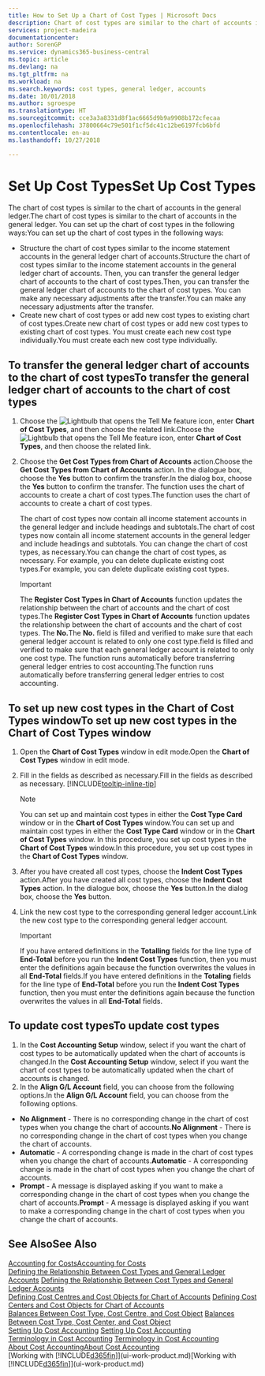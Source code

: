 ```yaml
---
title: How to Set Up a Chart of Cost Types | Microsoft Docs
description: Chart of cost types are similar to the chart of accounts in the general ledger.
services: project-madeira
documentationcenter: 
author: SorenGP
ms.service: dynamics365-business-central
ms.topic: article
ms.devlang: na
ms.tgt_pltfrm: na
ms.workload: na
ms.search.keywords: cost types, general ledger, accounts
ms.date: 10/01/2018
ms.author: sgroespe
ms.translationtype: HT
ms.sourcegitcommit: cce3a3a8331d8f1ac6665d9b9a9908b172cfecaa
ms.openlocfilehash: 37800664c79e501f1cf5dc41c12be6197fcb6bfd
ms.contentlocale: en-au
ms.lasthandoff: 10/27/2018

---
```

# <a name="set-up-cost-types"></a><span data-ttu-id="2460c-103">Set Up Cost Types</span><span class="sxs-lookup"><span data-stu-id="2460c-103">Set Up Cost Types</span></span>
<span data-ttu-id="2460c-104">The chart of cost types is similar to the chart of accounts in the general ledger.</span><span class="sxs-lookup"><span data-stu-id="2460c-104">The chart of cost types is similar to the chart of accounts in the general ledger.</span></span> <span data-ttu-id="2460c-105">You can set up the chart of cost types in the following ways:</span><span class="sxs-lookup"><span data-stu-id="2460c-105">You can set up the chart of cost types in the following ways:</span></span>  

-   <span data-ttu-id="2460c-106">Structure the chart of cost types similar to the income statement accounts in the general ledger chart of accounts.</span><span class="sxs-lookup"><span data-stu-id="2460c-106">Structure the chart of cost types similar to the income statement accounts in the general ledger chart of accounts.</span></span> <span data-ttu-id="2460c-107">Then, you can transfer the general ledger chart of accounts to the chart of cost types.</span><span class="sxs-lookup"><span data-stu-id="2460c-107">Then, you can transfer the general ledger chart of accounts to the chart of cost types.</span></span> <span data-ttu-id="2460c-108">You can make any necessary adjustments after the transfer.</span><span class="sxs-lookup"><span data-stu-id="2460c-108">You can make any necessary adjustments after the transfer.</span></span>  
-   <span data-ttu-id="2460c-109">Create new chart of cost types or add new cost types to existing chart of cost types.</span><span class="sxs-lookup"><span data-stu-id="2460c-109">Create new chart of cost types or add new cost types to existing chart of cost types.</span></span> <span data-ttu-id="2460c-110">You must create each new cost type individually.</span><span class="sxs-lookup"><span data-stu-id="2460c-110">You must create each new cost type individually.</span></span>  

## <a name="to-transfer-the-general-ledger-chart-of-accounts-to-the-chart-of-cost-types"></a><span data-ttu-id="2460c-111">To transfer the general ledger chart of accounts to the chart of cost types</span><span class="sxs-lookup"><span data-stu-id="2460c-111">To transfer the general ledger chart of accounts to the chart of cost types</span></span>  
1.  <span data-ttu-id="2460c-112">Choose the ![Lightbulb that opens the Tell Me feature](media/ui-search/search_small.png "Tell me what you want to do") icon, enter **Chart of Cost Types**, and then choose the related link.</span><span class="sxs-lookup"><span data-stu-id="2460c-112">Choose the ![Lightbulb that opens the Tell Me feature](media/ui-search/search_small.png "Tell me what you want to do") icon, enter **Chart of Cost Types**, and then choose the related link.</span></span>  
2.  <span data-ttu-id="2460c-113">Choose the **Get Cost Types from Chart of Accounts** action.</span><span class="sxs-lookup"><span data-stu-id="2460c-113">Choose the **Get Cost Types from Chart of Accounts** action.</span></span> <span data-ttu-id="2460c-114">In the dialogue box, choose the **Yes** button to confirm the transfer.</span><span class="sxs-lookup"><span data-stu-id="2460c-114">In the dialog box, choose the **Yes** button to confirm the transfer.</span></span> <span data-ttu-id="2460c-115">The function uses the chart of accounts to create a chart of cost types.</span><span class="sxs-lookup"><span data-stu-id="2460c-115">The function uses the chart of accounts to create a chart of cost types.</span></span>  

    <span data-ttu-id="2460c-116">The chart of cost types now contain all income statement accounts in the general ledger and include headings and subtotals.</span><span class="sxs-lookup"><span data-stu-id="2460c-116">The chart of cost types now contain all income statement accounts in the general ledger and include headings and subtotals.</span></span> <span data-ttu-id="2460c-117">You can change the chart of cost types, as necessary.</span><span class="sxs-lookup"><span data-stu-id="2460c-117">You can change the chart of cost types, as necessary.</span></span> <span data-ttu-id="2460c-118">For example, you can delete duplicate existing cost types.</span><span class="sxs-lookup"><span data-stu-id="2460c-118">For example, you can delete duplicate existing cost types.</span></span>  

    > [!IMPORTANT]  
    >  <span data-ttu-id="2460c-119">The **Register Cost Types in Chart of Accounts** function updates the relationship between the chart of accounts and the chart of cost types.</span><span class="sxs-lookup"><span data-stu-id="2460c-119">The **Register Cost Types in Chart of Accounts** function updates the relationship between the chart of accounts and the chart of cost types.</span></span> <span data-ttu-id="2460c-120">The **No.**</span><span class="sxs-lookup"><span data-stu-id="2460c-120">The **No.**</span></span> <span data-ttu-id="2460c-121">field is filled and verified to make sure that each general ledger account is related to only one cost type.</span><span class="sxs-lookup"><span data-stu-id="2460c-121">field is filled and verified to make sure that each general ledger account is related to only one cost type.</span></span> <span data-ttu-id="2460c-122">The function runs automatically before transferring general ledger entries to cost accounting.</span><span class="sxs-lookup"><span data-stu-id="2460c-122">The function runs automatically before transferring general ledger entries to cost accounting.</span></span>  

## <a name="to-set-up-new-cost-types-in-the-chart-of-cost-types-window"></a><span data-ttu-id="2460c-123">To set up new cost types in the Chart of Cost Types window</span><span class="sxs-lookup"><span data-stu-id="2460c-123">To set up new cost types in the Chart of Cost Types window</span></span>  
1.  <span data-ttu-id="2460c-124">Open the **Chart of Cost Types** window in edit mode.</span><span class="sxs-lookup"><span data-stu-id="2460c-124">Open the **Chart of Cost Types** window in edit mode.</span></span>  
2.  <span data-ttu-id="2460c-125">Fill in the fields as described as necessary.</span><span class="sxs-lookup"><span data-stu-id="2460c-125">Fill in the fields as described as necessary.</span></span> [!INCLUDE[tooltip-inline-tip](includes/tooltip-inline-tip_md.md)]

    > [!NOTE]  
    >  <span data-ttu-id="2460c-126">You can set up and maintain cost types in either the **Cost Type Card** window or in the **Chart of Cost Types** window.</span><span class="sxs-lookup"><span data-stu-id="2460c-126">You can set up and maintain cost types in either the **Cost Type Card** window or in the **Chart of Cost Types** window.</span></span> <span data-ttu-id="2460c-127">In this procedure, you set up cost types in the **Chart of Cost Types** window.</span><span class="sxs-lookup"><span data-stu-id="2460c-127">In this procedure, you set up cost types in the **Chart of Cost Types** window.</span></span>

3.  <span data-ttu-id="2460c-128">After you have created all cost types, choose the **Indent Cost Types** action.</span><span class="sxs-lookup"><span data-stu-id="2460c-128">After you have created all cost types, choose the **Indent Cost Types** action.</span></span> <span data-ttu-id="2460c-129">In the dialogue box, choose the **Yes** button.</span><span class="sxs-lookup"><span data-stu-id="2460c-129">In the dialog box, choose the **Yes** button.</span></span>  
4.  <span data-ttu-id="2460c-130">Link the new cost type to the corresponding general ledger account.</span><span class="sxs-lookup"><span data-stu-id="2460c-130">Link the new cost type to the corresponding general ledger account.</span></span>  

    > [!IMPORTANT]  
    >  <span data-ttu-id="2460c-131">If you have entered definitions in the **Totalling** fields for the line type of **End-Total** before you run the **Indent Cost Types** function, then you must enter the definitions again because the function overwrites the values in all **End-Total** fields.</span><span class="sxs-lookup"><span data-stu-id="2460c-131">If you have entered definitions in the **Totaling** fields for the line type of **End-Total** before you run the **Indent Cost Types** function, then you must enter the definitions again because the function overwrites the values in all **End-Total** fields.</span></span>  

## <a name="to-update-cost-types"></a><span data-ttu-id="2460c-132">To update cost types</span><span class="sxs-lookup"><span data-stu-id="2460c-132">To update cost types</span></span>  
1.  <span data-ttu-id="2460c-133">In the **Cost Accounting Setup** window, select if you want the chart of cost types to be automatically updated when the chart of accounts is changed.</span><span class="sxs-lookup"><span data-stu-id="2460c-133">In the **Cost Accounting Setup** window, select if you want the chart of cost types to be automatically updated when the chart of accounts is changed.</span></span>  
2.  <span data-ttu-id="2460c-134">In the **Align G/L Account** field, you can choose from the following options.</span><span class="sxs-lookup"><span data-stu-id="2460c-134">In the **Align G/L Account** field, you can choose from the following options.</span></span>  

- <span data-ttu-id="2460c-135">**No Alignment** - There is no corresponding change in the chart of cost types when you change the chart of accounts.</span><span class="sxs-lookup"><span data-stu-id="2460c-135">**No Alignment** - There is no corresponding change in the chart of cost types when you change the chart of accounts.</span></span>  
- <span data-ttu-id="2460c-136">**Automatic** - A corresponding change is made in the chart of cost types when you change the chart of accounts.</span><span class="sxs-lookup"><span data-stu-id="2460c-136">**Automatic** - A corresponding change is made in the chart of cost types when you change the chart of accounts.</span></span>  
- <span data-ttu-id="2460c-137">**Prompt** - A message is displayed asking if you want to make a corresponding change in the chart of cost types when you change the chart of accounts.</span><span class="sxs-lookup"><span data-stu-id="2460c-137">**Prompt** - A message is displayed asking if you want to make a corresponding change in the chart of cost types when you change the chart of accounts.</span></span>  

## <a name="see-also"></a><span data-ttu-id="2460c-138">See Also</span><span class="sxs-lookup"><span data-stu-id="2460c-138">See Also</span></span>  
[<span data-ttu-id="2460c-139">Accounting for Costs</span><span class="sxs-lookup"><span data-stu-id="2460c-139">Accounting for Costs</span></span>](finance-manage-cost-accounting.md)  
<span data-ttu-id="2460c-140">[Defining the Relationship Between Cost Types and General Ledger Accounts](finance-defining-the-relationship-between-cost-types-and-general-ledger-accounts.md) </span><span class="sxs-lookup"><span data-stu-id="2460c-140">[Defining the Relationship Between Cost Types and General Ledger Accounts](finance-defining-the-relationship-between-cost-types-and-general-ledger-accounts.md) </span></span>  
<span data-ttu-id="2460c-141">[Defining Cost Centres and Cost Objects for Chart of Accounts](finance-defining-cost-centers-and-cost-objects-for-chart-of-accounts.md) </span><span class="sxs-lookup"><span data-stu-id="2460c-141">[Defining Cost Centers and Cost Objects for Chart of Accounts](finance-defining-cost-centers-and-cost-objects-for-chart-of-accounts.md) </span></span>  
<span data-ttu-id="2460c-142">[Balances Between Cost Type, Cost Centre, and Cost Object](finance-balances-between-cost-type-cost-center-and-cost-object.md) </span><span class="sxs-lookup"><span data-stu-id="2460c-142">[Balances Between Cost Type, Cost Center, and Cost Object](finance-balances-between-cost-type-cost-center-and-cost-object.md) </span></span>  
<span data-ttu-id="2460c-143">[Setting Up Cost Accounting](finance-set-up-cost-accounting.md) </span><span class="sxs-lookup"><span data-stu-id="2460c-143">[Setting Up Cost Accounting](finance-set-up-cost-accounting.md) </span></span>  
<span data-ttu-id="2460c-144">[Terminology in Cost Accounting](finance-terminology-in-cost-accounting.md) </span><span class="sxs-lookup"><span data-stu-id="2460c-144">[Terminology in Cost Accounting](finance-terminology-in-cost-accounting.md) </span></span>  
[<span data-ttu-id="2460c-145">About Cost Accounting</span><span class="sxs-lookup"><span data-stu-id="2460c-145">About Cost Accounting</span></span>](finance-about-cost-accounting.md)  
<span data-ttu-id="2460c-146">[Working with [!INCLUDE[d365fin](includes/d365fin_md.md)]](ui-work-product.md)</span><span class="sxs-lookup"><span data-stu-id="2460c-146">[Working with [!INCLUDE[d365fin](includes/d365fin_md.md)]](ui-work-product.md)</span></span>

